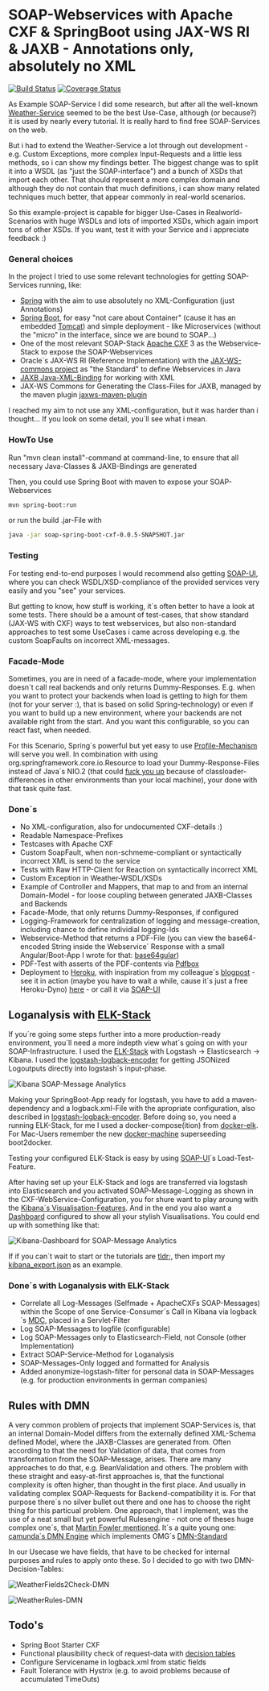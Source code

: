 # SOAP-Webservices with Apache CXF & SpringBoot using JAX-WS RI & JAXB - Annotations only, absolutely no XML
[![Build Status](https://travis-ci.org/jonashackt/soap-spring-boot-cxf.svg?branch=master)](https://travis-ci.org/jonashackt/soap-spring-boot-cxf)
[![Coverage Status](https://coveralls.io/repos/jonashackt/soap-spring-boot-cxf/badge.svg)](https://coveralls.io/r/jonashackt/soap-spring-boot-cxf)

As Example SOAP-Service I did some research, but after all the well-known [Weather-Service] seemed to be the best Use-Case, although (or because?) it is used by nearly every tutorial. It is really hard to find free SOAP-Services on the web.

But i had to extend the Weather-Service a lot through out development - e.g. Custom Exceptions, more complex
Input-Requests and a little less methods, so i can show my findings better. The biggest change was to split it into a WSDL (as "just the SOAP-interface") and a bunch of XSDs that import each other. That should represent a more complex domain and although they do not contain that much definitions, i can show many related techniques much better, that appear commonly in real-world scenarios.

So this example-project is capable for bigger Use-Cases in Realworld-Scenarios with huge WSDLs and lots of imported XSDs, which again import tons of other XSDs. If you want, test it with your Service and i appreciate feedback :)

### General choices

In the project I tried to use some relevant technologies for getting SOAP-Services running, like:
* [Spring] with the aim to use absolutely no XML-Configuration (just Annotations)
* [Spring Boot], for easy "not care about Container" (cause it has an embedded [Tomcat]) and simple deployment - like Microservices (without the "micro" in the interface, since we are bound to SOAP...)
* One of the most relevant SOAP-Stack [Apache CXF] 3 as the Webservice-Stack to expose the SOAP-Webservices
* Oracle´s JAX-WS RI (Reference Implementation) with the [JAX-WS-commons project] as "the Standard" to define Webservices in Java
* [JAXB Java-XML-Binding] for working with XML
* JAX-WS Commons for Generating the Class-Files for JAXB, managed by the maven plugin [jaxws-maven-plugin]

I reached my aim to not use any XML-configuration, but it was harder than i thought... If you look on some detail, you´ll see what i mean.

### HowTo Use

Run "mvn clean install"-command at command-line, to ensure that all necessary Java-Classes & JAXB-Bindings are generated

Then, you could use Spring Boot with maven to expose your SOAP-Webservices
```sh
mvn spring-boot:run
```
or run the build .jar-File with
```sh
java -jar soap-spring-boot-cxf-0.0.5-SNAPSHOT.jar
```

### Testing

For testing end-to-end purposes I would recommend also getting [SOAP-UI], where you can check WSDL/XSD-compliance of the provided services very easily and you "see" your services.

But getting to know, how stuff is working, it´s often better to have a look at some tests. There should be a amount of test-cases, that show standard (JAX-WS with CXF) ways to test webservices, but also non-standard approaches to test some
UseCases i came across developing e.g. the custom SoapFaults on incorrect XML-messages.

### Facade-Mode

Sometimes, you are in need of a facade-mode, where your implementation doesn´t call real backends and only returns Dummy-Responses. E.g. when you want to protect your backends when load is getting to high for them (not for your server :), that is based on solid Spring-technology) or even if you want to build up a new environment, where your backends are not available right from the start. And you want this configurable, so you can react fast, when needed.

For this Scenario, Spring´s powerful but yet easy to use [Profile-Mechanism] will serve you well. In combination with using org.springframework.core.io.Resource to load your Dummy-Response-Files instead of Java´s NIO.2 (that could [fuck you up] because of classloader-differences in other environments than your local machine), your done with that task quite fast.


### Done´s
* No XML-configuration, also for undocumented CXF-details :)
* Readable Namespace-Prefixes
* Testcases with Apache CXF
* Custom SoapFault, when non-schmeme-compliant or syntactically incorrect XML is send to the service
* Tests with Raw HTTP-Client for Reaction on syntactically incorrect XML
* Custom Exception in Weather-WSDL/XSDs
* Example of Controller and Mappers, that map to and from an internal Domain-Model - for loose coupling between generated JAXB-Classes and Backends
* Facade-Mode, that only returns Dummy-Responses, if configured
* Logging-Framework for centralization of logging and message-creation, including chance to define individial logging-Ids
* Webservice-Method that returns a PDF-File (you can view the base64-encoded String inside the Webservice´ Response with a small Angular/Boot-App I wrote for that: [base64gular])
* PDF-Test with asserts of the PDF-contents via [Pdfbox]
* Deployment to [Heroku], with inspiration from my colleague´s [blogpost] - see it in action (maybe you have to wait a while, cause it´s just a free Heroku-Dyno) [here] - or call it via [SOAP-UI]


## Loganalysis with [ELK-Stack]

If you´re going some steps further into a more production-ready environment, you´ll need a more indepth view what´s going on with your SOAP-Infrastructure. I used the [ELK-Stack] with Logstash -> Elasticsearch -> Kibana. I used the [logstash-logback-encoder] for getting JSONized Logoutputs directly into logstash´s input-phase.

![Kibana SOAP-Message Analytics](https://github.com/jonashackt/soap-spring-boot-cxf/blob/master/kibana_SOAP-Message-Analytics.png)

Making your SpringBoot-App ready for logstash, you have to add a maven-dependency and a logback.xml-File with the apropriate configuration, also described in [logstash-logback-encoder]. Before doing so, you need a running ELK-Stack, for me I used a docker-compose(ition) from [docker-elk].
For Mac-Users remember the new [docker-machine] superseeding boot2docker.

Testing your configured ELK-Stack is easy by using [SOAP-UI]´s Load-Test-Feature.

After having set up your ELK-Stack and logs are transferred via logstash into Elasticsearch and you activated SOAP-Message-Logging as shown in the CXF-WebService-Configuration, you for shure want to play aroung with the [Kibana´s Visualisation-Features]. And in the end you also want a [Dashboard] configured to show all your stylish Visualisations. You could end up with something like that:

![Kibana-Dashboard for SOAP-Message Analytics](https://github.com/jonashackt/soap-spring-boot-cxf/blob/master/kibana_SOAP-Analytics_dashboard.png)

If if you can´t wait to start or the tutorials are [tldr;], then import my [kibana_export.json](https://github.com/jonashackt/soap-spring-boot-cxf/blob/master/kibana_export.json) as an example.



### Done´s with Loganalysis with ELK-Stack
* Correlate all Log-Messages (Selfmade + ApacheCXFs SOAP-Messages) within the Scope of one Service-Consumer`s Call in Kibana via logback´s [MDC], placed in a Servlet-Filter
* Log SOAP-Messages to logfile (configurable)
* Log SOAP-Messages only to Elasticsearch-Field, not Console (other Implementation)
* Extract SOAP-Service-Method for Loganalysis
* SOAP-Messages-Only logged and formatted for Analysis
* Added anonymize-logstash-filter for personal data in SOAP-Messages (e.g. for production environments in german companies)



## Rules with DMN

A very common problem of projects that implement SOAP-Services is, that an internal Domain-Model differs from the externally defined XML-Schema defined Model, where the JAXB-Classes are generated from. Often according to that the need for Validation of data, that comes from transformation from the SOAP-Message, arises. There are many approaches to do that, e.g. BeanValidation and others. The problem with these straight and easy-at-first approaches is, that the functional complexity is often higher, than thought in the first place. And usually in validating complex SOAP-Requests for Backend-compatibility it is.
For that purpose there´s no silver bullet out there and one has to choose the right thing for this particual problem. One approach, that I implement, was the use of a neat small but yet powerful Rulesengine - not one of theses huge complex one´s, that [Martin Fowler mentioned](http://martinfowler.com/bliki/RulesEngine.html). It´s a quite young one: [camunda´s DMN Engine](https://github.com/camunda/camunda-engine-dmn) which implements OMG´s [DMN-Standard](http://www.omg.org/spec/DMN/)

In our Usecase we have fields, that have to be checked for internal purposes and rules to apply onto these. So I decided to go with two DMN-Decision-Tables:

![WeatherFields2Check-DMN](https://github.com/jonashackt/soap-spring-boot-cxf/blob/master/weatherFields2CheckDMN.png)

![WeatherRules-DMN](https://github.com/jonashackt/soap-spring-boot-cxf/blob/master/weatherFields2CheckDMN.png)


## Todo's

* Spring Boot Starter CXF
* Functional plausibility check of request-data with [decision tables]
* Configure Servicename in logback.xml from static fields
* Fault Tolerance with Hystrix (e.g. to avoid problems because of accumulated TimeOuts)



[Spring]:https://spring.io
[Spring Boot]:http://projects.spring.io/spring-boot/
[Spring WS]:http://projects.spring.io/spring-ws/
[Apache CXF]:http://cxf.apache.org/
[JAXB Java-XML-Binding]:http://en.wikipedia.org/wiki/Java_Architecture_for_XML_Binding
[SOAP-UI]:http://www.soapui.org/
[jaxws-maven-plugin]:https://jax-ws-commons.java.net/jaxws-maven-plugin/
[JAX-WS-commons project]:https://jax-ws-commons.java.net/spring/
[Weather-Service]:http://wsf.cdyne.com/WeatherWS/Weather.asmx
[Tomcat]:http://tomcat.apache.org/
[decision tables]:https://en.wikipedia.org/wiki/Decision_table
[Profile-Mechanism]:http://docs.spring.io/spring-boot/docs/current/reference/html/boot-features-profiles.html
[fuck you up]:https://github.com/jonashackt/springbootreadfilejar
[ELK-Stack]:https://www.elastic.co/products
[logstash-logback-encoder]:https://github.com/logstash/logstash-logback-encoder/tree/logstash-logback-encoder-4.5
[docker-elk]:https://github.com/jonashackt/docker-elk
[docker-machine]:https://docs.docker.com/machine/get-started/
[Pdfbox]:https://pdfbox.apache.org/index.html
[base64gular]:https://github.com/jonashackt/base64gular
[MDC]:http://logback.qos.ch/manual/mdc.html
[Heroku]:https://www.heroku.com/home
[blogpost]:https://blog.codecentric.de/en/2015/10/deploying-spring-boot-applications-to-heroku/
[here]:https://soap-spring-boot-cxf.herokuapp.com/soap-api
[Kibana´s Visualisation-Features]:https://www.timroes.de/2015/02/07/kibana-4-tutorial-part-3-visualize/
[Dashboard]:https://www.timroes.de/2015/02/07/kibana-4-tutorial-part-4-dashboard/
[tldr;]:https://en.wiktionary.org/wiki/TLDR